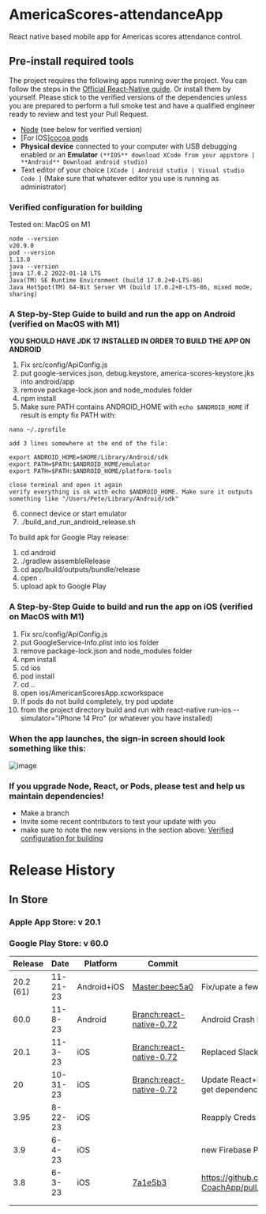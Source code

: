 # AmericaScores-attendanceApp

React native based mobile app for Americas scores attendance control.


## Pre-install required tools

The project requires the following apps running over the project. You can follow the steps in the [Official React-Native guide](https://reactnative.dev/docs/environment-setup). Or install them by yourself.
Please stick to the verified versions of the dependencies unless you are prepared to perform a full smoke test and have a qualified engineer ready to review and test your Pull Request.

- [Node](https://nodejs.org/en/) (see below for verified version)
- [For IOS][cocoa pods](https://cocoapods.org/)
- **Physical device** connected to your computer with USB debugging enabled or an **Emulator** `(**IOS** download XCode from your appstore | **Android** Download android studio)`
- Text editor of your choice `[XCode | Android studio | Visual studio Code ]` (Make sure that whatever editor you use is running as administrator)

### Verified configuration for building 
Tested on: MacOS on M1
```
node --version
v20.9.0
pod --version
1.13.0
java --version
java 17.0.2 2022-01-18 LTS
Java(TM) SE Runtime Environment (build 17.0.2+8-LTS-86)
Java HotSpot(TM) 64-Bit Server VM (build 17.0.2+8-LTS-86, mixed mode, sharing)
```

### A Step-by-Step Guide to build and run the app on Android (verified on MacOS with M1)
**YOU SHOULD HAVE JDK 17 INSTALLED IN ORDER TO BUILD THE APP ON ANDROID**

1. Fix src/config/ApiConfig.js
2. put google-services.json, debug.keystore, america-scores-keystore.jks into android/app
3. remove package-lock.json and node_modules folder
4. npm install
5. Make sure PATH contains ANDROID_HOME with `echo $ANDROID_HOME` if result is empty fix PATH with:

```
nano ~/.zprofile

add 3 lines somewhere at the end of the file:

export ANDROID_HOME=$HOME/Library/Android/sdk
export PATH=$PATH:$ANDROID_HOME/emulator
export PATH=$PATH:$ANDROID_HOME/platform-tools

close terminal and open it again
verify everything is ok with echo $ANDROID_HOME. Make sure it outputs something like "/Users/Pete/Library/Android/sdk"

```

6. connect device or start emulator
7. ./build_and_run_android_release.sh

To build apk for Google Play release:
1. cd android
2. ./gradlew assembleRelease
3. cd app/build/outputs/bundle/release
4. open .
5. upload apk to Google Play


### A Step-by-Step Guide to build and run the app on iOS (verified on MacOS with M1)
1. Fix src/config/ApiConfig.js
2. put GoogleService-Info.plist into ios folder
3. remove package-lock.json and node_modules folder
4. npm install
5. cd ios
6. pod install
7. cd ..
8. open ios/AmericanScoresApp.xcworkspace
9. If pods do not build completely, try pod update
10. from the project directory build and run with react-native run-ios --simulator="iPhone 14 Pro" (or whatever you have installed)
### When the app launches, the sign-in screen should look something like this:<br>
![image](https://github.com/AmericaSCORESBayArea/AmericaScores-CoachApp/assets/1458369/51bd374c-b671-4fca-b2ea-4d2a50ed6586)



### If you upgrade Node, React, or Pods, please test and help us maintain dependencies!
- Make a branch
- Invite some recent contributors to test your update with you
- make sure to note the new versions in the section above: [Verified configuration for building](https://github.com/AmericaSCORESBayArea/AmericaScores-CoachApp/tree/master#verified-configuration-for-building)

# Release History #
## In Store ##
### Apple App Store: v 20.1 ###
### Google Play Store: v 60.0 ###
| **Release** | **Date** | **Platform** | **Commit** |     **Notes**     |
|-------------|----------|--------------|------------|-------------------|
|20.2 (61)    | 11-21-23 |   Android+iOS    |  [Master:beec5a0](https://github.com/AmericaSCORESBayArea/AmericaScores-CoachApp/commit/beec5a0b1afe658d4599bb83c2cad97a884dd7e6) | Fix/upate a few things affected by v20 dependency updates |
|60.0         | 11-8-23  |   Android    |  [Branch:react-native-0.72](https://github.com/AmericaSCORESBayArea/AmericaScores-CoachApp/commit/5d50a6c3b358dea718e45baa9a8a3fb3c1a2e3cc) |  Android Crash Fix |
|20.1         | 11-3-23  |     iOS      |  [Branch:react-native-0.72](https://github.com/AmericaSCORESBayArea/AmericaScores-CoachApp/commit/ba89891699a8765a7df8d354c6a9109e60b7f53b) |  Replaced Slack Connect (private)    |
|20           | 10-31-23 |     iOS      |  [Branch:react-native-0.72](https://github.com/AmericaSCORESBayArea/AmericaScores-CoachApp/commit/ba89891699a8765a7df8d354c6a9109e60b7f53b)  |  Update React+Pods to fix multiple Firebase Auth issues and get dependencies to newer LTS  |
|3.95         | 8-22-23  |     iOS      |            | Reapply Creds     |
|3.9          | 6-4-23   |     iOS      |            | new Firebase Project ID   |
|3.8          | 6-3-23   |     iOS      |  [7a1e5b3](https://github.com/AmericaSCORESBayArea/AmericaScores-CoachApp/commit/7a1e5b31b8f5f65580508f8f686ab3a227ae7a8a)  |  https://github.com/AmericaSCORESBayArea/AmericaScores-CoachApp/pull/378  iOS Firebase Auth bug |
|             |          |              |            |                   |
|             |          |              |            |                   |

